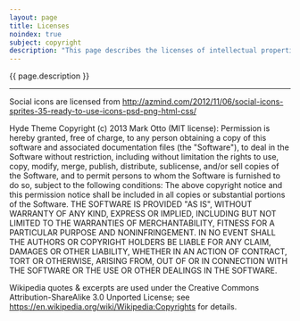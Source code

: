```yaml
---
layout: page
title: Licenses
noindex: true
subject: copyright
description: "This page describes the licenses of intellectual properties used in this work."
---
```


{{ page.description }}

----

Social icons are licensed from
http://azmind.com/2012/11/06/social-icons-sprites-35-ready-to-use-icons-psd-png-html-css/

Hyde Theme Copyright (c) 2013 Mark Otto (MIT license):
Permission is hereby granted, free of charge, to any person obtaining a copy of this software and associated documentation files (the "Software"), to deal in the Software without restriction, including without limitation the rights to use, copy, modify, merge, publish, distribute, sublicense, and/or sell copies of the Software, and to permit persons to whom the Software is furnished to do so, subject to the following conditions:
The above copyright notice and this permission notice shall be included in all copies or substantial portions of the Software.
THE SOFTWARE IS PROVIDED "AS IS", WITHOUT WARRANTY OF ANY KIND, EXPRESS OR IMPLIED, INCLUDING BUT NOT LIMITED TO THE WARRANTIES OF MERCHANTABILITY, FITNESS FOR A PARTICULAR PURPOSE AND NONINFRINGEMENT. IN NO EVENT SHALL THE AUTHORS OR COPYRIGHT HOLDERS BE LIABLE FOR ANY CLAIM, DAMAGES OR OTHER LIABILITY, WHETHER IN AN ACTION OF CONTRACT, TORT OR OTHERWISE, ARISING FROM, OUT OF OR IN CONNECTION WITH THE SOFTWARE OR THE USE OR OTHER DEALINGS IN THE SOFTWARE.

Wikipedia quotes & excerpts are used under the
Creative Commons Attribution-ShareAlike 3.0 Unported License; see
https://en.wikipedia.org/wiki/Wikipedia:Copyrights
for details.
